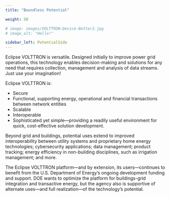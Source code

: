 ```yaml
---
title: "Boundless Potential"

weight: 50

# image: images/VOLTTRON-Device-Better2.jpg
# image_alt: "Hello!"

sidebar_left: PotentialSide
---
```

Eclipse VOLTTRON is versatile. Designed initially to improve power grid operations, this technology enables decision-making and solutions for any need that requires collection, management and analysis of data streams. Just use your imagination!

Eclipse VOLTTRON is:

* Secure
* Functional, supporting energy, operational and financial transactions between network entities
* Scalable
* Interoperable
* Sophisticated yet simple—providing a readily useful environment for quick, cost-effective solution development.

 Beyond grid and buildings, potential uses extend to improved interoperability between utility systems and proprietary home energy technologies; cybersecurity applications; data management; product tracking; energy efficiency in non-building disciplines, such as irrigation management; and more.

The Eclipse VOLTTRON platform—and by extension, its users—continues to benefit from the U.S. Department of Energy’s ongoing development funding and support. DOE wants to optimize the platform for buildings-grid integration and transactive energy, but the agency also is supportive of alternate uses—and full realization—of the technology’s potential.